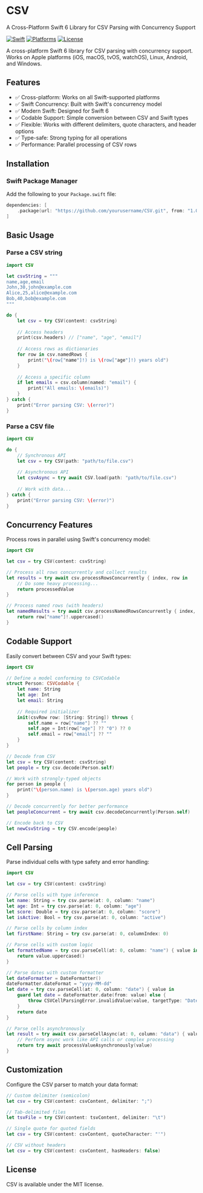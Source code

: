 # CSV

A Cross-Platform Swift 6 Library for CSV Parsing with Concurrency Support

[![Swift](https://img.shields.io/badge/Swift-6.0-orange.svg)](https://swift.org)
[![Platforms](https://img.shields.io/badge/Platforms-macOS%20|%20iOS%20|%20watchOS%20|%20tvOS%20|%20Linux%20|%20Android%20|%20Windows-blue.svg)](https://swift.org)
[![License](https://img.shields.io/badge/License-MIT-green.svg)](LICENSE)

A cross-platform Swift 6 library for CSV parsing with concurrency support. Works on Apple platforms (iOS, macOS, tvOS, watchOS), Linux, Android, and Windows.

## Features

- ✅ Cross-platform: Works on all Swift-supported platforms
- ✅ Swift Concurrency: Built with Swift's concurrency model
- ✅ Modern Swift: Designed for Swift 6
- ✅ Codable Support: Simple conversion between CSV and Swift types
- ✅ Flexible: Works with different delimiters, quote characters, and header options
- ✅ Type-safe: Strong typing for all operations
- ✅ Performance: Parallel processing of CSV rows

## Installation

### Swift Package Manager

Add the following to your `Package.swift` file:

```swift
dependencies: [
    .package(url: "https://github.com/yourusername/CSV.git", from: "1.0.0")
]
```

## Basic Usage

### Parse a CSV string

```swift
import CSV

let csvString = """
name,age,email
John,30,john@example.com
Alice,25,alice@example.com
Bob,40,bob@example.com
"""

do {
    let csv = try CSV(content: csvString)
    
    // Access headers
    print(csv.headers) // ["name", "age", "email"]
    
    // Access rows as dictionaries
    for row in csv.namedRows {
        print("\(row["name"]!) is \(row["age"]!) years old")
    }
    
    // Access a specific column
    if let emails = csv.column(named: "email") {
        print("All emails: \(emails)")
    }
} catch {
    print("Error parsing CSV: \(error)")
}
```

### Parse a CSV file

```swift
import CSV

do {
    // Synchronous API
    let csv = try CSV(path: "path/to/file.csv")
    
    // Asynchronous API
    let csvAsync = try await CSV.load(path: "path/to/file.csv")
    
    // Work with data...
} catch {
    print("Error parsing CSV: \(error)")
}
```

## Concurrency Features

Process rows in parallel using Swift's concurrency model:

```swift
import CSV

let csv = try CSV(content: csvString)

// Process all rows concurrently and collect results
let results = try await csv.processRowsConcurrently { index, row in
    // Do some heavy processing...
    return processedValue
}

// Process named rows (with headers)
let namedResults = try await csv.processNamedRowsConcurrently { index, row in
    return row["name"]!.uppercased()
}
```

## Codable Support

Easily convert between CSV and your Swift types:

```swift
import CSV

// Define a model conforming to CSVCodable
struct Person: CSVCodable {
    let name: String
    let age: Int
    let email: String
    
    // Required initializer
    init(csvRow row: [String: String]) throws {
        self.name = row["name"] ?? ""
        self.age = Int(row["age"] ?? "0") ?? 0
        self.email = row["email"] ?? ""
    }
}

// Decode from CSV
let csv = try CSV(content: csvString)
let people = try csv.decode(Person.self)

// Work with strongly-typed objects
for person in people {
    print("\(person.name) is \(person.age) years old")
}

// Decode concurrently for better performance
let peopleConcurrent = try await csv.decodeConcurrently(Person.self)

// Encode back to CSV
let newCsvString = try CSV.encode(people)
```

## Cell Parsing

Parse individual cells with type safety and error handling:

```swift
import CSV

let csv = try CSV(content: csvString)

// Parse cells with type inference
let name: String = try csv.parse(at: 0, column: "name")
let age: Int = try csv.parse(at: 0, column: "age")
let score: Double = try csv.parse(at: 0, column: "score")
let isActive: Bool = try csv.parse(at: 0, column: "active")

// Parse cells by column index
let firstName: String = try csv.parse(at: 0, columnIndex: 0)

// Parse cells with custom logic
let formattedName = try csv.parseCell(at: 0, column: "name") { value in
    return value.uppercased()
}

// Parse dates with custom formatter
let dateFormatter = DateFormatter()
dateFormatter.dateFormat = "yyyy-MM-dd"
let date = try csv.parseCell(at: 0, column: "date") { value in
    guard let date = dateFormatter.date(from: value) else {
        throw CSVCellParsingError.invalidValue(value, targetType: "Date")
    }
    return date
}

// Parse cells asynchronously
let result = try await csv.parseCellAsync(at: 0, column: "data") { value in
    // Perform async work like API calls or complex processing
    return try await processValueAsynchronously(value)
}
```

## Customization

Configure the CSV parser to match your data format:

```swift
// Custom delimiter (semicolon)
let csv = try CSV(content: csvContent, delimiter: ";")

// Tab-delimited files
let tsvFile = try CSV(content: tsvContent, delimiter: "\t")

// Single quote for quoted fields
let csv = try CSV(content: csvContent, quoteCharacter: "'")

// CSV without headers
let csv = try CSV(content: csvContent, hasHeaders: false)
```

## License

CSV is available under the MIT license.

